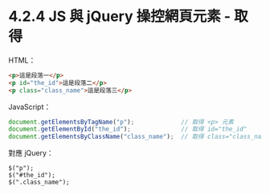 # 4.2.4 JS 與 jQuery 操控網頁元素 - 取得

HTML：

```html
<p>這是段落一</p>
<p id="the_id">這是段落二</p>
<p class="class_name">這是段落三</p>
```

JavaScript：

```js
document.getElementsByTagName("p");             // 取得 <p> 元素
document.getElementById("the_id");              // 取得 id="the_id"
document.getElementsByClassName("class_name");  // 取得 class="class_name"
```

對應 jQuery：

```
$("p");
$("#the_id");
$(".class_name");
```



